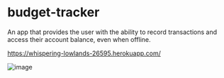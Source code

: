 # budget-tracker

An app that provides the user with the ability to record transactions and access their account balance, even when offline. 

https://whispering-lowlands-26595.herokuapp.com/

![image](https://user-images.githubusercontent.com/73211852/112734751-4a5eb680-8f0d-11eb-89ce-92c29b63dede.png)

